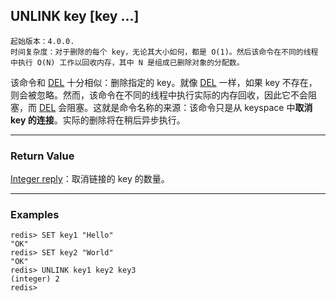 ## UNLINK key [key ...]

    起始版本：4.0.0.
    时间复杂度：对于删除的每个 key，无论其大小如何，都是 O(1)。然后该命令在不同的线程中执行 O(N) 工作以回收内存，其中 N 是组成已删除对象的分配数。

该命令和 [DEL](del.md) 十分相似：删除指定的 key。就像 [DEL](del.md) 一样，如果 key 不存在，则会被忽略。然而，该命令在不同的线程中执行实际的内存回收，因此它不会阻塞，而 [DEL](del.md) 会阻塞。这就是命令名称的来源：该命令只是从 keyspace 中**取消 key 的连接**。实际的删除将在稍后异步执行。

---

### Return Value

[Integer reply](../topics/protocol.md#resp-integers)：取消链接的 key 的数量。

---

### Examples

```
redis> SET key1 "Hello"
"OK"
redis> SET key2 "World"
"OK"
redis> UNLINK key1 key2 key3
(integer) 2
redis> 
```